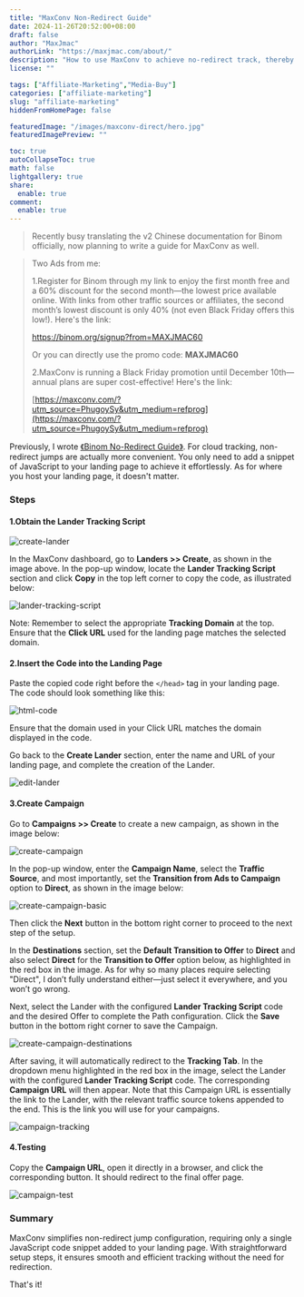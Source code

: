 ```yaml
---
title: "MaxConv Non-Redirect Guide"
date: 2024-11-26T20:52:00+08:00
draft: false
author: "MaxJmac"
authorLink: "https://maxjmac.com/about/"
description: "How to use MaxConv to achieve no-redirect track, thereby passing Facebook's advetising policy and reducing click loss."
license: ""

tags: ["Affiliate-Marketing","Media-Buy"]
categories: ["affiliate-marketing"]
slug: "affiliate-marketing"
hiddenFromHomePage: false

featuredImage: "/images/maxconv-direct/hero.jpg"
featuredImagePreview: ""

toc: true
autoCollapseToc: true
math: false
lightgallery: true
share:
  enable: true
comment:
  enable: true
---
```


> Recently busy translating the v2 Chinese documentation for Binom officially, now planning to write a guide for MaxConv as well.

> Two Ads from me:
>
> 1.Register for Binom through my link to enjoy the first month free and a 60% discount for the second month—the lowest price available online. With links from other traffic sources or affiliates, the second month’s lowest discount is only 40% (not even Black Friday offers this low!). Here's the link:
>
> https://binom.org/signup?from=MAXJMAC60
>
> Or you can directly use the promo code: **MAXJMAC60**
>
> 2.MaxConv is running a Black Friday promotion until December 10th—annual plans are super cost-effective! Here's the link:
>
> [https://maxconv.com/?utm_source=PhugoySy&utm_medium=refprog](https://maxconv.com/?utm_source=PhugoySy&utm_medium=refprog)

Previously, I wrote [《Binom No-Redirect Guide》](https://maxjmac.com/en/affiliate-marketing/binom-no-redirect/). For cloud tracking, non-redirect jumps are actually more convenient. You only need to add a snippet of JavaScript to your landing page to achieve it effortlessly. As for where you host your landing page, it doesn't matter.

### Steps

#### 1.Obtain the Lander Tracking Script

![create-lander](/images/maxconv-direct/create-lander.png)

In the MaxConv dashboard, go to **Landers >> Create**, as shown in the image above. In the pop-up window, locate the **Lander Tracking Script** section and click **Copy** in the top left corner to copy the code, as illustrated below:

![lander-tracking-script](/images/maxconv-direct/lander-tracking-script.png)

Note: Remember to select the appropriate **Tracking Domain** at the top. Ensure that the **Click URL** used for the landing page matches the selected domain.

#### 2.Insert the Code into the Landing Page

Paste the copied code right before the `</head>` tag in your landing page. The code should look something like this:

![html-code](/images/maxconv-direct/html-code.png)

Ensure that the domain used in your Click URL matches the domain displayed in the code.

Go back to the **Create Lander** section, enter the name and URL of your landing page, and complete the creation of the Lander.

![edit-lander](/images/maxconv-direct/edit-lander.png)

#### 3.Create Campaign

Go to **Campaigns >> Create** to create a new campaign, as shown in the image below:

![create-campaign](/images/maxconv-direct/create-campaign.png)

In the pop-up window, enter the **Campaign Name**, select the **Traffic Source**, and most importantly, set the **Transition from Ads to Campaign** option to **Direct**, as shown in the image below:

![create-campaign-basic](/images/maxconv-direct/create-campaign-basic.png)

Then click the **Next** button in the bottom right corner to proceed to the next step of the setup.

In the **Destinations** section, set the **Default Transition to Offer** to **Direct** and also select **Direct** for the **Transition to Offer** option below, as highlighted in the red box in the image. As for why so many places require selecting "Direct", I don’t fully understand either—just select it everywhere, and you won’t go wrong.

Next, select the Lander with the configured **Lander Tracking Script** code and the desired Offer to complete the Path configuration. Click the **Save** button in the bottom right corner to save the Campaign.

![create-campaign-destinations](/images/maxconv-direct/create-campaign-destinations.png)

After saving, it will automatically redirect to the **Tracking Tab**. In the dropdown menu highlighted in the red box in the image, select the Lander with the configured **Lander Tracking Script** code. The corresponding **Campaign URL** will then appear. Note that this Campaign URL is essentially the link to the Lander, with the relevant traffic source tokens appended to the end. This is the link you will use for your campaigns.

![campaign-tracking](/images/maxconv-direct/campaign-tracking.png)

#### 4.Testing

Copy the **Campaign URL**, open it directly in a browser, and click the corresponding button. It should redirect to the final offer page.

![campaign-test](/images/maxconv-direct/campaign-test.png)

### Summary

MaxConv simplifies non-redirect jump configuration, requiring only a single JavaScript code snippet added to your landing page. With straightforward setup steps, it ensures smooth and efficient tracking without the need for redirection.

That's it!